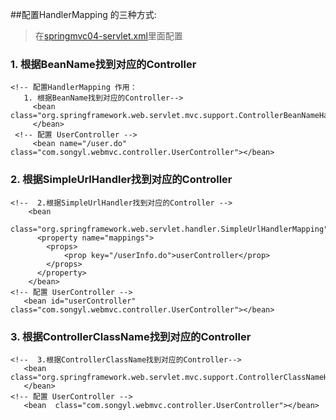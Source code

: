 ##配置HandlerMapping 的三种方式:
>在[springmvc04-servlet.xml](https://github.com/DaCang/Spring-MVC/blob/master/SpringMVC04/WebContent/WEB-INF/springmvc04-servlet.xml)里面配置
	
### 1. 根据BeanName找到对应的Controller 

	<!-- 配置HandlerMapping 作用：
	   1. 根据BeanName找到对应的Controller--> 
	     <bean class="org.springframework.web.servlet.mvc.support.ControllerBeanNameHandlerMapping"> 
		 </bean>
	 <!-- 配置 UserController -->
	     <bean name="/user.do" class="com.songyl.webmvc.controller.UserController"></bean> 

	   
### 2. 根据SimpleUrlHandler找到对应的Controller

	<!--  2.根据SimpleUrlHandler找到对应的Controller -->
	    <bean
		 class="org.springframework.web.servlet.handler.SimpleUrlHandlerMapping">
		  <property name="mappings">
			<props>
				<prop key="/userInfo.do">userController</prop>
			</props>
		  </property>
	    </bean>
	<!-- 配置 UserController -->
       <bean id="userController"  class="com.songyl.webmvc.controller.UserController"></bean>

	   
### 3. 根据ControllerClassName找到对应的Controller

	<!--  3.根据ControllerClassName找到对应的Controller-->
	   <bean class="org.springframework.web.servlet.mvc.support.ControllerClassNameHandlerMapping">
	   </bean>
	<!-- 配置 UserController -->
	   <bean  class="com.songyl.webmvc.controller.UserController"></bean>
